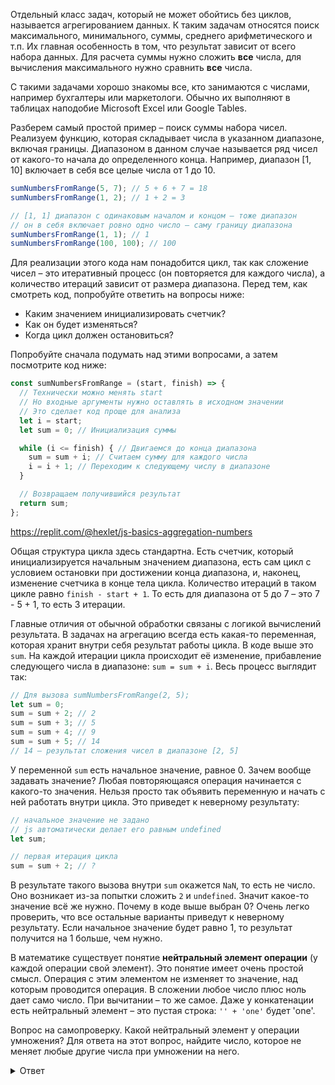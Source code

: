 
Отдельный класс задач, который не может обойтись без циклов, называется агрегированием данных. К таким задачам относятся поиск максимального, минимального, суммы, среднего арифметического и т.п. Их главная особенность в том, что результат зависит от всего набора данных. Для расчета суммы нужно сложить **все** числа, для вычисления максимального нужно сравнить **все** числа.

С такими задачами хорошо знакомы все, кто занимаются с числами, например бухгалтеры или маркетологи. Обычно их выполняют в таблицах наподобие Microsoft Excel или Google Tables.

Разберем самый простой пример – поиск суммы набора чисел. Реализуем функцию, которая складывает числа в указанном диапазоне, включая границы. Диапазоном в данном случае называется ряд чисел от какого-то начала до определенного конца. Например, диапазон [1, 10] включает в себя все целые числа от 1 до 10.

```javascript
sumNumbersFromRange(5, 7); // 5 + 6 + 7 = 18
sumNumbersFromRange(1, 2); // 1 + 2 = 3

// [1, 1] диапазон с одинаковым началом и концом – тоже диапазон
// он в себя включает ровно одно число – саму границу диапазона
sumNumbersFromRange(1, 1); // 1
sumNumbersFromRange(100, 100); // 100
```

Для реализации этого кода нам понадобится цикл, так как сложение чисел – это итеративный процесс (он повторяется для каждого числа), а количество итераций зависит от размера диапазона. Перед тем, как смотреть код, попробуйте ответить на вопросы ниже:

* Каким значением инициализировать счетчик?
* Как он будет изменяться?
* Когда цикл должен остановиться?

Попробуйте сначала подумать над этими вопросами, а затем посмотрите код ниже:

```javascript
const sumNumbersFromRange = (start, finish) => {
  // Технически можно менять start
  // Но входные аргументы нужно оставлять в исходном значении
  // Это сделает код проще для анализа
  let i = start;
  let sum = 0; // Инициализация суммы

  while (i <= finish) { // Двигаемся до конца диапазона
    sum = sum + i; // Считаем сумму для каждого числа
    i = i + 1; // Переходим к следующему числу в диапазоне
  }

  // Возвращаем получившийся результат
  return sum;
};
```

https://replit.com/@hexlet/js-basics-aggregation-numbers

Общая структура цикла здесь стандартна. Есть счетчик, который инициализируется начальным значением диапазона, есть сам цикл с условием остановки при достижении конца диапазона, и, наконец, изменение счетчика в конце тела цикла. Количество итераций в таком цикле равно `finish - start + 1`. То есть для диапазона от 5 до 7 – это 7 - 5 + 1, то есть 3 итерации.

Главные отличия от обычной обработки связаны с логикой вычислений результата. В задачах на агрегацию всегда есть какая-то переменная, которая хранит внутри себя результат работы цикла. В коде выше это `sum`. На каждой итерации цикла происходит её изменение, прибавление следующего числа в диапазоне: `sum = sum + i`. Весь процесс выглядит так:

```javascript
// Для вызова sumNumbersFromRange(2, 5);
let sum = 0;
sum = sum + 2; // 2
sum = sum + 3; // 5
sum = sum + 4; // 9
sum = sum + 5; // 14
// 14 – результат сложения чисел в диапазоне [2, 5]
```

У переменной `sum` есть начальное значение, равное 0. Зачем вообще задавать значение? Любая повторяющаяся операция начинается с какого-то значения. Нельзя просто так объявить переменную и начать с ней работать внутри цикла. Это приведет к неверному результату:

```javascript
// начальное значение не задано
// js автоматически делает его равным undefined
let sum;

// первая итерация цикла
sum = sum + 2; // ?
```

В результате такого вызова внутри `sum` окажется `NaN`, то есть не число. Оно возникает из-за попытки сложить `2` и `undefined`. Значит какое-то значение всё же нужно. Почему в коде выше выбран 0? Очень легко проверить, что все остальные варианты приведут к неверному результату. Если начальное значение будет равно 1, то результат получится на 1 больше, чем нужно.

В математике существует понятие **нейтральный элемент операции** (у каждой операции свой элемент). Это понятие имеет очень простой смысл. Операция с этим элементом не изменяет то значение, над которым проводится операция. В сложении любое число плюс ноль дает само число. При вычитании – то же самое. Даже у конкатенации есть нейтральный элемент – это пустая строка: `'' + 'one'` будет 'one'.

Вопрос на самопроверку. Какой нейтральный элемент у операции умножения? Для ответа на этот вопрос, найдите число, которое не меняет любые другие числа при умножении на него.

<details>
<summary>Ответ</summary>

Нейтральный элемент умножения — 1.

</details>
